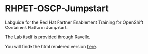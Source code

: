# RHPET-OSCP-Jumpstart

Labguide for the Red Hat Partner Enablement Training for OpenShift Containert Platform Jumpstart.

The Lab itself is provided through Ravello.

You will finde the html rendered version [here](http://www.rhpet.de/oscp-jumpstart.html).
